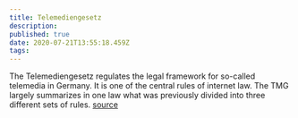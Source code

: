 ```yaml
---
title: Telemediengesetz
description: 
published: true
date: 2020-07-21T13:55:18.459Z
tags: 
---
```



The Telemediengesetz regulates the legal framework for so-called telemedia in Germany. It is one of the central rules of internet law. The TMG largely summarizes in one law what was previously divided into three different sets of rules.
[source](https://www.gesetze-im-internet.de/tmg/)